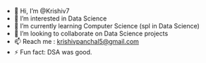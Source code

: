 - 👋 Hi, I’m @Krishiv7
- 👀 I’m interested in Data Science
- 🌱 I’m currently learning Computer Science (spl in Data Science)
- 💞️ I’m looking to collaborate on Data Science projects
- 📫 Reach me : krishivpanchal5@gmail.com
- ⚡ Fun fact: DSA was good.

<!---
Krishiv7/Krishiv7 is a ✨ special ✨ repository because its `README.md` (this file) appears on your GitHub profile.
You can click the Preview link to take a look at your changes.
--->
